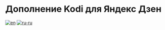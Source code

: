 # Дополнение Kodi для Яндекс Дзен
[![en](https://img.shields.io/badge/lang-en-green.svg)](./README.md)
[![ru-ru](https://img.shields.io/badge/lang-ru--ru-red.svg)](./README.ru-ru.md)